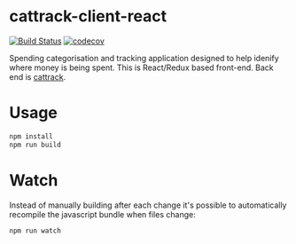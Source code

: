 # cattrack-client-react

[![Build Status](https://travis-ci.org/dmkent/cattrack-client-react.svg?branch=master)](https://travis-ci.org/dmkent/cattrack-client-react)
[![codecov](https://codecov.io/gh/dmkent/cattrack-client-react/branch/master/graph/badge.svg)](https://codecov.io/gh/dmkent/cattrack-client-react)

Spending categorisation and tracking application designed to help idenify where money is being spent. This is React/Redux based front-end. Back end is [cattrack](https://github.com/dmkent/cattrack).

# Usage

```bash
npm install
npm run build
```

# Watch

Instead of manually building after each change it's possible to automatically recompile the javascript bundle when files change:

```bash
npm run watch
```
